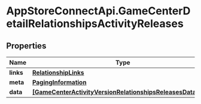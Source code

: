 # AppStoreConnectApi.GameCenterDetailRelationshipsActivityReleases

## Properties

Name | Type | Description | Notes
------------ | ------------- | ------------- | -------------
**links** | [**RelationshipLinks**](RelationshipLinks.md) |  | [optional] 
**meta** | [**PagingInformation**](PagingInformation.md) |  | [optional] 
**data** | [**[GameCenterActivityVersionRelationshipsReleasesDataInner]**](GameCenterActivityVersionRelationshipsReleasesDataInner.md) |  | [optional] 


